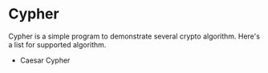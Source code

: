 # Cypher

Cypher is a simple program to demonstrate several crypto algorithm. Here's a list for supported algorithm.
* Caesar Cypher